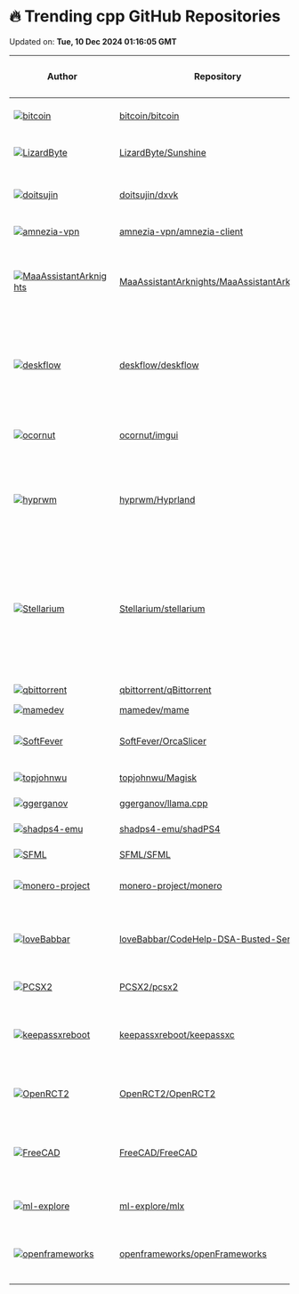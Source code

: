 # 🔥 Trending cpp GitHub Repositories

Updated on: **Tue, 10 Dec 2024 01:16:05 GMT**

| Author | Repository | Description | Language | ⭐ Total Stars | 🌟 Stars Today |
|--------|------------|-------------|----------|----------------|----------------|
| [![bitcoin](https://avatars.githubusercontent.com/u/126646?s=40&v=4)](https://github.com/bitcoin) | [bitcoin/bitcoin](https://github.com/bitcoin/bitcoin) | Bitcoin Core integration/staging tree | C++ | 80357 | 89 |
| [![LizardByte](https://avatars.githubusercontent.com/u/42013603?s=40&v=4)](https://github.com/LizardByte) | [LizardByte/Sunshine](https://github.com/LizardByte/Sunshine) | Self-hosted game stream host for Moonlight. | C++ | 20506 | 41 |
| [![doitsujin](https://avatars.githubusercontent.com/u/25567304?s=40&v=4)](https://github.com/doitsujin) | [doitsujin/dxvk](https://github.com/doitsujin/dxvk) | Vulkan-based implementation of D3D8, 9, 10 and 11 for Linux / Wine | C++ | 13535 | 16 |
| [![amnezia-vpn](https://avatars.githubusercontent.com/u/23482029?s=40&v=4)](https://github.com/amnezia-vpn) | [amnezia-vpn/amnezia-client](https://github.com/amnezia-vpn/amnezia-client) | Amnezia VPN Client (Desktop+Mobile) | C++ | 5986 | 17 |
| [![MaaAssistantArknights](https://avatars.githubusercontent.com/u/18511905?s=40&v=4)](https://github.com/MaaAssistantArknights) | [MaaAssistantArknights/MaaAssistantArknights](https://github.com/MaaAssistantArknights/MaaAssistantArknights) | 《明日方舟》小助手，全日常一键长草！\| A one-click tool for the daily tasks of Arknights, supporting all clients. | C++ | 14367 | 11 |
| [![deskflow](https://avatars.githubusercontent.com/u/313427?s=40&v=4)](https://github.com/deskflow) | [deskflow/deskflow](https://github.com/deskflow/deskflow) | Deskflow lets you share one mouse and keyboard between multiple computers on Windows, macOS and Linux. It's like a software KVM (but without video). | C++ | 14191 | 301 |
| [![ocornut](https://avatars.githubusercontent.com/u/8225057?s=40&v=4)](https://github.com/ocornut) | [ocornut/imgui](https://github.com/ocornut/imgui) | Dear ImGui: Bloat-free Graphical User interface for C++ with minimal dependencies | C++ | 61662 | 29 |
| [![hyprwm](https://avatars.githubusercontent.com/u/43317083?s=40&v=4)](https://github.com/hyprwm) | [hyprwm/Hyprland](https://github.com/hyprwm/Hyprland) | Hyprland is an independent, highly customizable, dynamic tiling Wayland compositor that doesn't sacrifice on its looks. | C++ | 22041 | 14 |
| [![Stellarium](https://avatars.githubusercontent.com/u/88731?s=40&v=4)](https://github.com/Stellarium) | [Stellarium/stellarium](https://github.com/Stellarium/stellarium) | Stellarium is a free GPL software which renders realistic skies in real time with OpenGL. It is available for Linux/Unix, Windows and macOS. With Stellarium, you really see what you can see with your eyes, binoculars or a small telescope. | C++ | 7864 | 18 |
| [![qbittorrent](https://avatars.githubusercontent.com/u/9395168?s=40&v=4)](https://github.com/qbittorrent) | [qbittorrent/qBittorrent](https://github.com/qbittorrent/qBittorrent) | qBittorrent BitTorrent client | C++ | 28757 | 10 |
| [![mamedev](https://avatars.githubusercontent.com/u/16355444?s=40&v=4)](https://github.com/mamedev) | [mamedev/mame](https://github.com/mamedev/mame) | MAME | C++ | 8469 | 13 |
| [![SoftFever](https://avatars.githubusercontent.com/u/103989404?s=40&v=4)](https://github.com/SoftFever) | [SoftFever/OrcaSlicer](https://github.com/SoftFever/OrcaSlicer) | G-code generator for 3D printers (Bambu, Prusa, Voron, VzBot, RatRig, Creality, etc.) | C++ | 7590 | 18 |
| [![topjohnwu](https://avatars.githubusercontent.com/u/7337301?s=40&v=4)](https://github.com/topjohnwu) | [topjohnwu/Magisk](https://github.com/topjohnwu/Magisk) | The Magic Mask for Android | C++ | 49310 | 54 |
| [![ggerganov](https://avatars.githubusercontent.com/u/1991296?s=40&v=4)](https://github.com/ggerganov) | [ggerganov/llama.cpp](https://github.com/ggerganov/llama.cpp) | LLM inference in C/C++ | C++ | 69003 | 62 |
| [![shadps4-emu](https://avatars.githubusercontent.com/u/4313123?s=40&v=4)](https://github.com/shadps4-emu) | [shadps4-emu/shadPS4](https://github.com/shadps4-emu/shadPS4) | PS4 emulator for Windows,Linux,MacOS | C++ | 11320 | 21 |
| [![SFML](https://avatars.githubusercontent.com/u/245489?s=40&v=4)](https://github.com/SFML) | [SFML/SFML](https://github.com/SFML/SFML) | Simple and Fast Multimedia Library | C++ | 10314 | 3 |
| [![monero-project](https://avatars.githubusercontent.com/u/1944293?s=40&v=4)](https://github.com/monero-project) | [monero-project/monero](https://github.com/monero-project/monero) | Monero: the secure, private, untraceable cryptocurrency | C++ | 9070 | 6 |
| [![loveBabbar](https://avatars.githubusercontent.com/u/64855541?s=40&v=4)](https://github.com/loveBabbar) | [loveBabbar/CodeHelp-DSA-Busted-Series](https://github.com/loveBabbar/CodeHelp-DSA-Busted-Series) | This repo is creating providing students easy access to all the programs taught under Codehelp's DSA Busted Series. | C++ | 3398 | 1 |
| [![PCSX2](https://avatars.githubusercontent.com/u/1569559?s=40&v=4)](https://github.com/PCSX2) | [PCSX2/pcsx2](https://github.com/PCSX2/pcsx2) | PCSX2 - The Playstation 2 Emulator | C++ | 11933 | 3 |
| [![keepassxreboot](https://avatars.githubusercontent.com/u/293265?s=40&v=4)](https://github.com/keepassxreboot) | [keepassxreboot/keepassxc](https://github.com/keepassxreboot/keepassxc) | KeePassXC is a cross-platform community-driven port of the Windows application “Keepass Password Safe”. | C++ | 21539 | 9 |
| [![OpenRCT2](https://avatars.githubusercontent.com/u/1482259?s=40&v=4)](https://github.com/OpenRCT2) | [OpenRCT2/OpenRCT2](https://github.com/OpenRCT2/OpenRCT2) | An open source re-implementation of RollerCoaster Tycoon 2 🎢 | C++ | 13603 | 10 |
| [![FreeCAD](https://avatars.githubusercontent.com/u/7101741?s=40&v=4)](https://github.com/FreeCAD) | [FreeCAD/FreeCAD](https://github.com/FreeCAD/FreeCAD) | This is the official source code of FreeCAD, a free and opensource multiplatform 3D parametric modeler. | C++ | 21558 | 61 |
| [![ml-explore](https://avatars.githubusercontent.com/u/1542805?s=40&v=4)](https://github.com/ml-explore) | [ml-explore/mlx](https://github.com/ml-explore/mlx) | MLX: An array framework for Apple silicon | C++ | 17775 | 21 |
| [![openframeworks](https://avatars.githubusercontent.com/u/48240?s=40&v=4)](https://github.com/openframeworks) | [openframeworks/openFrameworks](https://github.com/openframeworks/openFrameworks) | openFrameworks is a community-developed cross platform toolkit for creative coding in C++. | C++ | 9995 | 3 |
